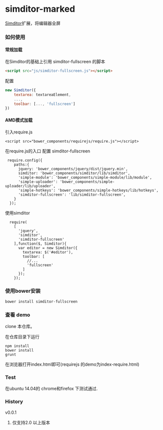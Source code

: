 simditor-marked
==============

[Simditor](http://simditor.tower.im/)扩展，将编辑器全屏

### 如何使用

#### 常规加载
在Simditor的基础上引用 simditor-fullscreen 的脚本

```html
<script src="js/simditor-fullscreen.js"></script>
```

配置

```javascript
new Simditor({
    textarea: textareaElement,
    ...,
    toolbar: [..., 'fullscreen']
})
```

#### AMD模式加载

引入require.js
```
<script src="bower_components/requirejs/require.js"></script>
```

在require.js的入口 配置 simditor-fullscreen
```
 require.config({
    paths:{
      jquery: 'bower_components/jquery/dist/jquery.min',
      simditor: 'bower_components/simditor/lib/simditor',
      'simple-module': 'bower_components/simple-module/lib/module',
      'simple-uploader': 'bower_components/simple-uploader/lib/uploader',
      'simple-hotkeys': 'bower_components/simple-hotkeys/lib/hotkeys',
      'simditor-fullscreen': 'lib/simditor-fullscreen',
    }
  });
```

使用simditor
```
  require(
    [
      'jquery',
      'simditor',
      'simditor-fullscreen'
    ],function($, Simditor){
      var editor = new Simditor({
        textarea: $('#editor'),
        toolbar: [
          //...
          'fullscreen'
        ]
      });
    });
```


### 使用bower安装

```shell
bower install simditor-fullscreen
```

### 查看 demo

clone 本仓库。

在仓库目录下运行
```shell
npm install
bower install
grunt
```
在浏览器打开index.html即可(requirejs 的demo为index-require.html)

### Test

在ubuntu 14.04的 chrome和firefox 下测试通过.

### History

v0.0.1 

1. 仅支持2.0 以上版本
